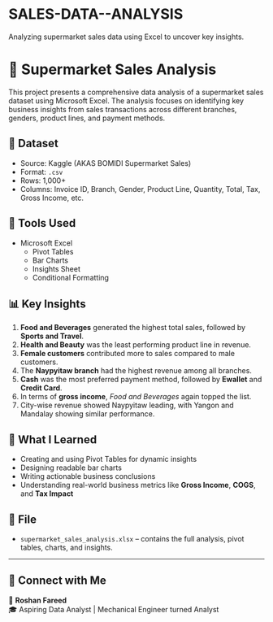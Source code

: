 # SALES-DATA--ANALYSIS
Analyzing supermarket sales data using Excel to uncover key insights.
# 🛒 Supermarket Sales Analysis

This project presents a comprehensive data analysis of a supermarket sales dataset using Microsoft Excel. The analysis focuses on identifying key business insights from sales transactions across different branches, genders, product lines, and payment methods.

## 📁 Dataset

- Source: Kaggle (AKAS BOMIDI Supermarket Sales)
- Format: `.csv`
- Rows: 1,000+
- Columns: Invoice ID, Branch, Gender, Product Line, Quantity, Total, Tax, Gross Income, etc.

## 🔧 Tools Used

- Microsoft Excel
  - Pivot Tables
  - Bar Charts
  - Insights Sheet
  - Conditional Formatting

## 📊 Key Insights

1. **Food and Beverages** generated the highest total sales, followed by **Sports and Travel**.
2. **Health and Beauty** was the least performing product line in revenue.
3. **Female customers** contributed more to sales compared to male customers.
4. The **Naypyitaw branch** had the highest revenue among all branches.
5. **Cash** was the most preferred payment method, followed by **Ewallet** and **Credit Card**.
6. In terms of **gross income**, *Food and Beverages* again topped the list.
7. City-wise revenue showed Naypyitaw leading, with Yangon and Mandalay showing similar performance.

## 📌 What I Learned

- Creating and using Pivot Tables for dynamic insights
- Designing readable bar charts
- Writing actionable business conclusions
- Understanding real-world business metrics like **Gross Income**, **COGS**, and **Tax Impact**

## 📎 File

- `supermarket_sales_analysis.xlsx` – contains the full analysis, pivot tables, charts, and insights.

---

## 🔗 Connect with Me

👤 **Roshan Fareed**  
🎓 Aspiring Data Analyst | Mechanical Engineer turned Analyst  


